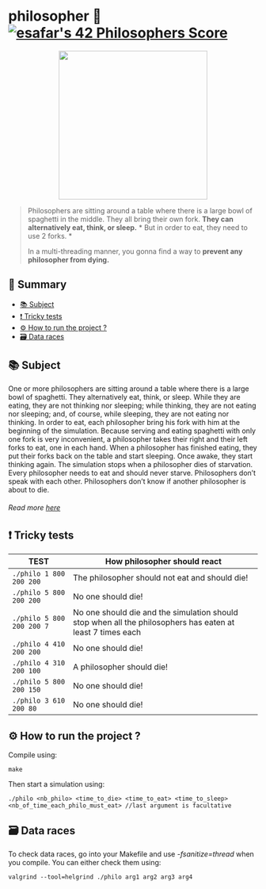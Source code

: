 # philosopher 👥 [![esafar's 42 Philosophers Score](https://badge42.vercel.app/api/v2/cl6l739qg00490gialxmtgsrk/project/2464664)](https://github.com/JaeSeoKim/badge42)

<p align="center"> <img width="300" height="auto" src="https://github.com/ethan0905/philosopher/blob/master/dinning_philosophers" </p>

> Philosophers are sitting around a table where there is a large bowl of spaghetti in the middle. They all bring their own fork.
> **They can alternatively eat, think, or sleep.** * But in order to eat, they need to use 2 forks. *
> 
> In a multi-threading manner, you gonna find a way to **prevent any philosopher from dying.**
  
## 📔 Summary

 - [📚 Subject](#-subject)
 - [❗️ Tricky tests](#%EF%B8%8F-tricky-tests)
 - [⚙️ How to run the project ?](#%EF%B8%8F-how-to-run-the-project-)
 - [🗃️ Data races](#%%EF%B8%8F-data-races)
  
## 📚 Subject
One or more philosophers are sitting around a table where there is a large bowl of spaghetti. They alternatively eat, think, or sleep. While they are eating, they are not thinking nor sleeping; while thinking, they are not eating nor sleeping; and, of course, while sleeping, they are not eating nor thinking. In order to eat, each philosopher bring his fork with him at the beginning of the simulation. Because serving and eating spaghetti with only one fork is very inconvenient, a
philosopher takes their right and their left forks to eat, one in each hand. When a philosopher has finished eating, they put their forks back on the table and start sleeping. Once awake, they start thinking again. The simulation stops when a philosopher dies of starvation. Every philosopher needs to eat and should never starve. Philosophers don’t speak with each other. Philosophers don’t know if another philosopher is about to die.

###### Read more [here](https://cdn.intra.42.fr/pdf/pdf/41343/en.subject.pdf)

## ❗️ Tricky tests
| TEST | How philosopher should react |
| ------------- | ------------- |
| `./philo 1 800 200 200` | The philosopher should not eat and should die! |
| `./philo 5 800 200 200`  | No one should die! |
| `./philo 5 800 200 200 7` | No one should die and the simulation should stop when all the philosophers has eaten at least 7 times each |
| `./philo 4 410 200 200` | No one should die! |
| `./philo 4 310 200 100`  | A philosopher should die! |
| `./philo 5 800 200 150`  | No one should die! |
| `./philo 3 610 200 80`  | No one should die! |

## ⚙️ How to run the project ?
Compile using:
````shell
make
````
Then start a simulation using:
````shell
./philo <nb_philo> <time_to_die> <time_to_eat> <time_to_sleep> <nb_of_time_each_philo_must_eat> //last argument is facultative
````  

## 🗃️ Data races
To check data races, go into your Makefile and use *-fsanitize=thread* when you compile. You can either check them using:
````shell
valgrind --tool=helgrind ./philo arg1 arg2 arg3 arg4
````
